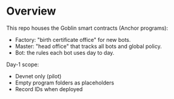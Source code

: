 # Overview
This repo houses the Goblin smart contracts (Anchor programs):

- Factory: "birth certificate office" for new bots.
- Master: "head office" that tracks all bots and global policy.
- Bot: the rules each bot uses day to day.

Day-1 scope:
- Devnet only (pilot)
- Empty program folders as placeholders
- Record IDs when deployed
